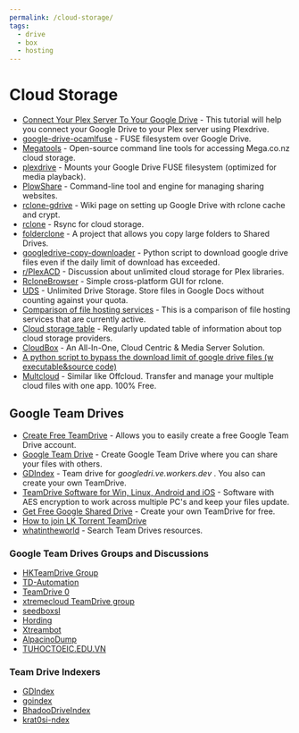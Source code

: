 ```yaml
---
permalink: /cloud-storage/
tags:
  - drive
  - box
  - hosting
---
```


# Cloud Storage

- [Connect Your Plex Server To Your Google Drive](https://bytesized-hosting.com/pages/plexdrive) - This tutorial will help you connect your Google Drive to your Plex server using Plexdrive.
- [google-drive-ocamlfuse](https://github.com/astrada/google-drive-ocamlfuse) - FUSE filesystem over Google Drive.
- [Megatools](https://megatools.megous.com/) - Open-source command line tools for accessing Mega.co.nz cloud storage.
- [plexdrive](https://github.com/dweidenfeld/plexdrive) - Mounts your Google Drive FUSE filesystem (optimized for media playback).
- [PlowShare](https://github.com/mcrapet/plowshare) - Command-line tool and engine for managing sharing websites.
- [rclone-gdrive](https://bytesized-hosting.com/pages/rclone-gdrive) - Wiki page on setting up Google Drive with rclone cache and crypt.
- [rclone](https://rclone.org/) - Rsync for cloud storage.
- [folderclone](https://github.com/Spazzlo/folderclone) - A project that allows you copy large folders to Shared Drives.
- [googledrive-copy-downloader](https://github.com/jonathanTIE/googledrive-copy-downloader) - Python script to download google drive files even if the daily limit of download has exceeded.
- [r/PlexACD](https://www.reddit.com/r/PlexACD/) - Discussion about unlimited cloud storage for Plex libraries.
- [RcloneBrowser](https://martins.ninja/RcloneBrowser/) - Simple cross-platform GUI for rclone.
- [UDS](https://github.com/stewartmcgown/uds) - Unlimited Drive Storage. Store files in Google Docs without counting against your quota.
- [Comparison of file hosting services](https://en.wikipedia.org/wiki/Comparison_of_file_hosting_services) - This is a comparison of file hosting services that are currently active.
- [Cloud storage table](https://nafanz.github.io/cloudstorage.html) - Regularly updated table of information about top cloud storage providers.
- [CloudBox](http://cloudbox.works/) - An All-In-One, Cloud Centric & Media Server Solution.
- [A python script to bypass the download limit of google drive files (w executable&source code)](https://www.reddit.com/r/Piracy/comments/eikrl3/a_python_script_to_bypass_the_download_limit_of/)
- [Multcloud](https://anonym.to/?https://www.multcloud.com/) - Similar like Offcloud. Transfer and manage your multiple cloud files with one app. 100% Free.

## Google Team Drives

- [Create Free TeamDrive](https://ihaxk.com/2020/03/09/free-google-team-drive/) - Allows you to easily create a free Google Team Drive account.
- [Google Team Drive](https://teamdrive.mfoxx.workers.dev/) - Create Google Team Drive where you can share your files with others.
- [GDIndex](https://github.com/ParveenBhadooOfficial/GDIndex) - Team drive for _googledri.ve.workers.dev_ . You also can create your own TeamDrive.
- [TeamDrive Software for Win, Linux, Android and iOS](https://forum.teamdrive.net/viewforum.php?f=2) - Software with AES encryption to work across multiple PC's and keep your files update.
- [Get Free Google Shared Drive](http://leon.educationhost.cloud) - Create your own TeamDrive for free.
- [How to join LK Torrent TeamDrive](https://telegra.ph/How-to-Join-Kl-Torrent-TeamDrive-02-08)
- [whatintheworld](hhttps://whatintheworld.xyz/) - Search Team Drives resources.

### Google Team Drives Groups and Discussions

- [HKTeamDrive Group](https://groups.google.com/d/forum/hkteamdrive1group)
- [TD-Automation](https://groups.google.com/d/forum/td-automation)
- [TeamDrive 0](https://groups.google.com/forum/m/#!forum/teamdrive0)
- [xtremecloud TeamDrive group](https://groups.google.com/d/forum/xtremecloud-tdgroup)
- [seedboxsl](https://groups.google.com/forum/embed/?place=forum/seedboxsl)
- [Hording](https://groups.google.com/d/forum/hoarding_mirror_group)
- [Xtreambot](https://teamdrive.xtremebot.workers.dev/)
- [AlpacinoDump](https://dh.alpacinodump.cf/)
- [TUHOCTOEIC.EDU.VN](https://driveteam.nguyenvanlong.blog/)

### Team Drive Indexers

- [GDIndex](https://github.com/maple3142/GDIndex)
- [goindex](https://github.com/K-E-N-W-A-Y/goindex)
- [BhadooDriveIndex](https://github.com/ParveenBhadooOfficial/BhadooDriveIndex)
- [krat0si-ndex](https://github.com/420tushar/krat0si-ndex)
